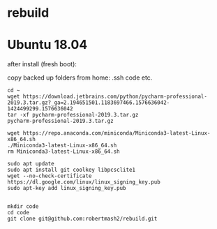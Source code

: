 # rebuild

# Ubuntu 18.04
after install (fresh boot):

copy backed up folders from home:
.ssh
code
etc.



```
cd ~
wget https://download.jetbrains.com/python/pycharm-professional-2019.3.tar.gz?_ga=2.194651501.1183697466.1576636042-1424499299.1576636042
tar -xf pycharm-professional-2019.3.tar.gz
pycharm-professional-2019.3.tar.gz

wget https://repo.anaconda.com/miniconda/Miniconda3-latest-Linux-x86_64.sh
./Miniconda3-latest-Linux-x86_64.sh
rm Miniconda3-latest-Linux-x86_64.sh

sudo apt update
sudo apt install git coolkey libpcsclite1
wget --no-check-certificate https://dl.google.com/linux/linux_signing_key.pub 
sudo apt-key add linux_signing_key.pub


mkdir code
cd code
git clone git@github.com:robertmash2/rebuild.git

```
